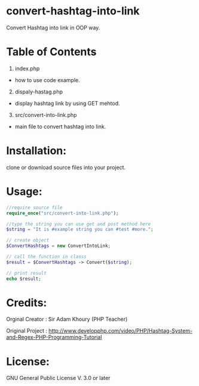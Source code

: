 # convert-hashtag-into-link
Convert Hashtag into link in OOP way.


# Table of Contents

1. index.php

- how to use code example.

2. dispaly-hastag.php

- display hashtag link by using GET mehtod.

3. src/convert-into-link.php

- main file to convert hashtag into link.


# Installation:

clone or download source files into your project.


# Usage: 

```php
//require source file
require_once("src/convert-into-link.php");

//type the string you can use get and post method here
$string = "It is #example string you can #test #more.";

// create object
$ConvertHashtags = new ConvertIntoLink;

// call the function in classs
$result = $ConvertHashtags -> Convert($string);

// print result
echo $result;
```

# Credits:

Orginal Creator : Sir Adam Khoury (PHP Teacher)

Original Project : http://www.developphp.com/video/PHP/Hashtag-System-and-Regex-PHP-Programming-Tutorial

# License:

GNU General Public License V. 3.0 or later
